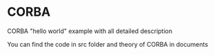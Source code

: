 # CORBA
CORBA "hello world" example with all detailed description

You can find the code in src folder and theory of CORBA in documents
